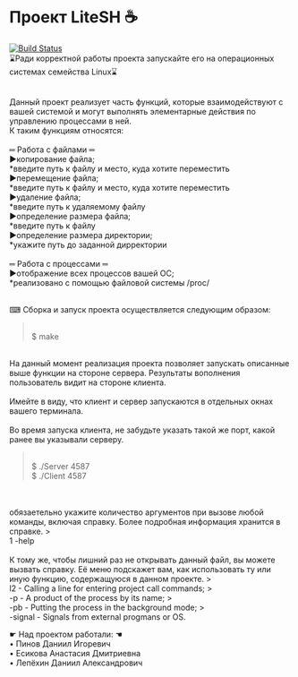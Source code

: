 # Проект LiteSH ☕
[![Build Status](https://travis-ci.com/DaniilGit/LiteSH.svg?branch=main)](https://travis-ci.com/DaniilGit/LiteSH)
<br>⌛Ради корректной работы проекта запускайте его на операционных системах семейства Linux⌛

<br>Данный проект реализует часть функций, которые взаимодействуют с вашей системой и могут выполнять элементарные действия по управлению процессами в ней.
<br>К таким функциям относятся:
<br>
<br>═ Работа с файлами ═
<br>►копирование файла;
<br> *введите путь к файлу и место, куда хотите переместить
<br>►перемещение файла;
<br> *введите путь к файлу и место, куда хотите переместить
<br>►удаление файла;
<br> *введите путь к удаляемому файлу
<br>►определение размера файла;
<br> *введите путь к файлу
<br>►определение размера директории;
<br> *укажите путь до заданной дирректории 
<br>
<br>═ Работа с процессами ═
<br>►отображение всех процессов вашей ОС;
<br> *реализовано с помощью файловой системы /proc/


<br>⌨ Сборка и запуск проекта осуществляется следующим образом:
><br> $ make

<br>На данный момент реализация проекта позволяет запускать описанные выше функции на стороне сервера. Результаты вополнения пользователь видит на стороне клиента.
<br>
<br>Имейте в виду, что клиент и сервер запускаются в отдельных окнах вашего терминала. 
<br>
<br>Во время запуска клиента, не забудьте указать такой же порт, какой ранее вы указывали серверу.
><br>$ ./Server 4587
><br>$ ./Client 4587
<br>
<br> обязаетельно укажите количество аргументов при вызове любой команды, включая справку. Более подробная информация хранится в справке.
><br>1 -help
<br>
<br>К тому же, чтобы лишний раз не открывать данный файл, вы можете вызвать справку. Её меню подскажет вам, как использовать ту или иную функцию, содержащуюся в данном проекте.
><br> l2 - Calling a line for entering project call commands;
><br>-p - A product of the process by its name;
><br>-pb - Putting the process in the background mode;
><br>-signal - Signals from external progmans or OS.


☛ Над проектом работали: ☚
<br>• Пинов Даниил Игоревич
<br>• Есикова Анастасия Дмитриевна
<br>• Лепёхин Даниил Александрович
